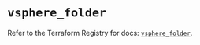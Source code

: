 # `vsphere_folder`

Refer to the Terraform Registry for docs: [`vsphere_folder`](https://registry.terraform.io/providers/vmware/vsphere/2.13.0/docs/resources/folder).
